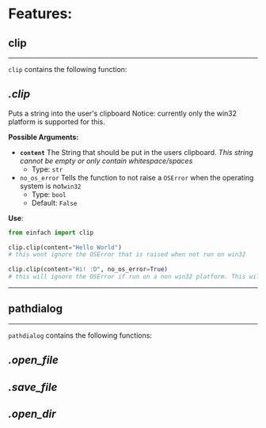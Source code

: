 
# Features:

## **clip**
-------------
`clip` contains the following function:

***.clip***
-------------
Puts a string into the user's clipboard Notice: currently only the win32 platform is supported for this.

**Possible Arguments:**

- **`content`** The String that should be put in the users clipboard. _This string cannot be empty or only contain whitespace/spaces_ 
    - Type: `str`
- `no_os_error` Tells the function to not raise a `OSError` when the operating system is not`win32` 
    - Type: `bool` 
    - Default: `False`

**Use**:
```python
from einfach import clip
    
clip.clip(content="Hello World") 
# this wont ignore the OSError that is raised when not run on win32
    
clip.clip(content="Hi! :D", no_os_error=True) 
# this will ignore the OSError if run on a non win32 platform. This will result in the clipboard not changing on the non-win32 os. 
```

---
## **pathdialog**
-------------
`pathdialog` contains the following functions:

***.open_file***
-------------
***.save_file***
-------------
***.open_dir***
-------------